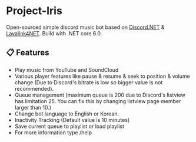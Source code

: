 # Project-Iris
Open-sourced simple discord music bot based on [Discord.NET](https://github.com/discord-net/Discord.Net) &amp; [Lavalink4NET](https://github.com/angelobreuer/Lavalink4NET).
Build with .NET core 6.0.

## 📋 Features
- Play music from YouTube and SoundCloud
- Various player features like pause & resume & seek to position & volume change (Due to Discord's bitrate is low so bigger value is not recommended).
- Queue management (maximum queue is 200 due to Discord's listview has limitation 25. You can fix this by changing listview page member larger than 10.)
- Change bot language to English or Korean.
- Inactivity Tracking (Default value is 10 minutes)
- Save current queue to playlist or load playlist
- For more information type /help
